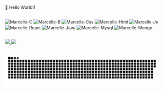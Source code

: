 # 
🤞 Hello World!!
##

<div>
  <img align="center" alt="Marcelle-C" height="40" width="50" src="https://cdn.jsdelivr.net/gh/devicons/devicon/icons/c/c-plain.svg"/>
  <img align="center" alt="Marcelle-B" height="40" width="50" src="https://cdn.jsdelivr.net/gh/devicons/devicon/icons/bootstrap/bootstrap-original.svg"/>
  <img align="center" alt="Marcelle-Css" height="40" width="50" src="https://cdn.jsdelivr.net/gh/devicons/devicon/icons/css3/css3-original.svg"/>
  <img align="center" alt="Marcelle-Html" height="40" width="50" src="https://cdn.jsdelivr.net/gh/devicons/devicon/icons/html5/html5-original.svg"/>
  <img align="center" alt="Marcelle-Js" height="40" width="50" src="https://cdn.jsdelivr.net/gh/devicons/devicon/icons/javascript/javascript-original.svg"/>
  <img align="center" alt="Marcelle-React" height="40" width="50" src="https://cdn.jsdelivr.net/gh/devicons/devicon/icons/react/react-original.svg"/>
  <img align="center" alt="Marcelle-Java" height="40" width="50" src="https://cdn.jsdelivr.net/gh/devicons/devicon/icons/java/java-original.svg"/>
  <img align="center" alt="Marcelle-Mysql" height="40" width="50" src="https://cdn.jsdelivr.net/gh/devicons/devicon/icons/mysql/mysql-original.svg"/>
  <img align="center" alt="Marcelle-Mongo" height="40" width="50" src="https://cdn.jsdelivr.net/gh/devicons/devicon/icons/mongodb/mongodb-plain-wordmark.svg"/>
  </div>

##

<div>
  <a href="https://www.linkedin.com/in/marcelle-s-170995163/)" target="_blank"><img src="https://img.shields.io/badge/LinkedIn-0077B5?style=for-the-badge&logo=linkedin&logoColor=white"/>
   <a href="mailto:marcelledossantos2@gmail.com)" target="_blank"><img src="https://img.shields.io/badge/Gmail-D14836?style=for-the-badge&logo=gmail&logoColor=white"/>
</div>

##
<picture>
  <source media="(prefers-color-scheme: dark)" srcset="https://raw.githubusercontent.com/marcelledssantos/marcelledsssantos/output/github-contribution-grid-snake-dark.svg">
  <source media="(prefers-color-scheme: light)" srcset="https://raw.githubusercontent.com/marcelledssantos/marcelledssantos/output/github-contribution-grid-snake.svg">
  <img alt="github contribution grid snake animation" src="https://raw.githubusercontent.com/marcelledssantos/marcelledssantos/output/github-contribution-grid-snake.svg">
</picture>


